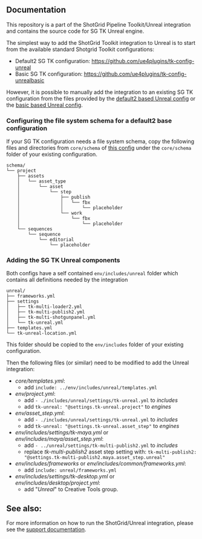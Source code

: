## Documentation

This repository is a part of the ShotGrid Pipeline Toolkit/Unreal integration and contains the source code for SG TK Unreal engine.

The simplest way to add the ShotGrid Toolkit integration to Unreal is to start from the available standard Shotgrid Toolkit configurations:
- Default2 SG TK configuration: https://github.com/ue4plugins/tk-config-unreal
- Basic SG TK configuration: https://github.com/ue4plugins/tk-config-unrealbasic

However, it is possible to manually add the integration to an existing SG TK configuration from the files provided by the [default2 based Unreal config](https://github.com/ue4plugins/tk-config-unreal) or the [basic based Unreal config](https://github.com/ue4plugins/tk-config-unrealbasic).

### Configuring the file system schema for a default2 base configuration
If your SG TK configuration needs a file system schema, copy the following files and directories from `core/schema` of [this config](https://github.com/ue4plugins/tk-config-unreal) under the `core/schema` folder of your existing configuration.
```
schema/
└── project
    ├── assets
    │   └── asset_type
    │       └── asset
    │           └── step
    │               ├── publish
    │               │   └── fbx
    │               │       └── placeholder
    │               └── work
    │                   └── fbx
    │                       └── placeholder
    └── sequences
        └── sequence
            └── editorial
                └── placeholder
```

### Adding the SG TK Unreal components
Both configs have a self contained `env/includes/unreal` folder which contains all definitions needed by the integration
```
unreal/
├── frameworks.yml
├── settings
│   ├── tk-multi-loader2.yml
│   ├── tk-multi-publish2.yml
│   ├── tk-multi-shotgunpanel.yml
│   └── tk-unreal.yml
├── templates.yml
└── tk-unreal-location.yml
```

This folder should be copied to the `env/includes` folder of your existing configuration.

Then the following files (or similar) need to be modified to add the Unreal integration:

- *core/templates.yml*:
  - add `include: ../env/includes/unreal/templates.yml`
- *env/project.yml*: 
  - add `- ./includes/unreal/settings/tk-unreal.yml` to *includes*
  - add `tk-unreal: "@settings.tk-unreal.project"` to *engines*
- *env/asset_step.yml*: 
  - add `- ./includes/unreal/settings/tk-unreal.yml` to *includes*
  - add `tk-unreal: "@settings.tk-unreal.asset_step"` to *engines*
- *env/includes/settings/tk-maya.yml* or *env/includes/maya/asset_step.yml*:
  - add `- ../unreal/settings/tk-multi-publish2.yml` to *includes*
  - replace *tk-multi-publish2* asset step setting with: `tk-multi-publish2: "@settings.tk-multi-publish2.maya.asset_step.unreal"`
- *env/includes/frameworks* or *env/includes/common/frameworks.yml*:
  - add `include: unreal/frameworks.yml` 
- *env/includes/settings/tk-desktop.yml* or *env/includes/desktop/project.yml*: 
  - add "*Unreal*" to Creative Tools group.



## See also:
For more information on how to run the ShotGrid/Unreal integration, please see the [support documentation](https://docs.unrealengine.com/4.27/en-US/ProductionPipelines/UsingUnrealEnginewithAutodeskShotGrid).

